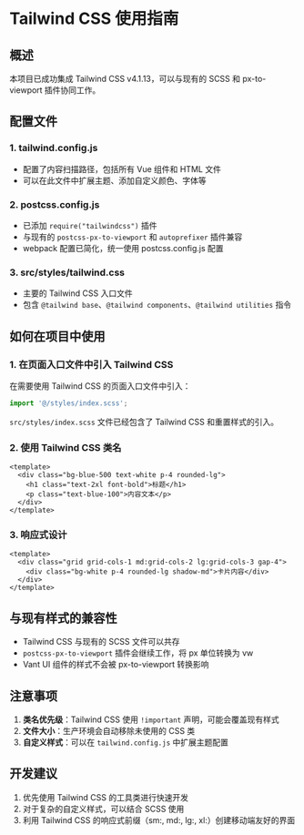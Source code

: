 # Tailwind CSS 使用指南

## 概述

本项目已成功集成 Tailwind CSS v4.1.13，可以与现有的 SCSS 和 px-to-viewport 插件协同工作。

## 配置文件

### 1. tailwind.config.js
- 配置了内容扫描路径，包括所有 Vue 组件和 HTML 文件
- 可以在此文件中扩展主题、添加自定义颜色、字体等

### 2. postcss.config.js
- 已添加 `require("tailwindcss")` 插件
- 与现有的 `postcss-px-to-viewport` 和 `autoprefixer` 插件兼容
- webpack 配置已简化，统一使用 postcss.config.js 配置

### 3. src/styles/tailwind.css
- 主要的 Tailwind CSS 入口文件
- 包含 `@tailwind base`、`@tailwind components`、`@tailwind utilities` 指令

## 如何在项目中使用

### 1. 在页面入口文件中引入 Tailwind CSS

在需要使用 Tailwind CSS 的页面入口文件中引入：

```javascript
import '@/styles/index.scss';
```

`src/styles/index.scss` 文件已经包含了 Tailwind CSS 和重置样式的引入。

### 2. 使用 Tailwind CSS 类名

```vue
<template>
  <div class="bg-blue-500 text-white p-4 rounded-lg">
    <h1 class="text-2xl font-bold">标题</h1>
    <p class="text-blue-100">内容文本</p>
  </div>
</template>
```

### 3. 响应式设计

```vue
<template>
  <div class="grid grid-cols-1 md:grid-cols-2 lg:grid-cols-3 gap-4">
    <div class="bg-white p-4 rounded-lg shadow-md">卡片内容</div>
  </div>
</template>
```

## 与现有样式的兼容性

- Tailwind CSS 与现有的 SCSS 文件可以共存
- `postcss-px-to-viewport` 插件会继续工作，将 px 单位转换为 vw
- Vant UI 组件的样式不会被 px-to-viewport 转换影响

## 注意事项

1. **类名优先级**：Tailwind CSS 使用 `!important` 声明，可能会覆盖现有样式
2. **文件大小**：生产环境会自动移除未使用的 CSS 类
3. **自定义样式**：可以在 `tailwind.config.js` 中扩展主题配置


## 开发建议

1. 优先使用 Tailwind CSS 的工具类进行快速开发
2. 对于复杂的自定义样式，可以结合 SCSS 使用
3. 利用 Tailwind CSS 的响应式前缀（sm:, md:, lg:, xl:）创建移动端友好的界面